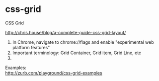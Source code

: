 # css-grid
CSS Grid

http://chris.house/blog/a-complete-guide-css-grid-layout/  
  
1. In Chrome, navigate to chrome://flags and enable "experimental web platform features"
2. Important terminology: Grid Container, Grid item, Grid Line, etc
3. 
  
  
Examples:  
http://zurb.com/playground/css-grid-examples